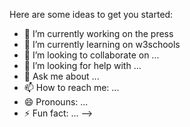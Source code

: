 Here are some ideas to get you started: 

- 🔭 I’m currently working on the press
- 🌱 I’m currently learning on w3schools
- 👯 I’m looking to collaborate on ...
- 🤔 I’m looking for help with ...
- 💬 Ask me about ...
- 📫 How to reach me: ...
- 😄 Pronouns: ...
- ⚡ Fun fact: ...
-->
